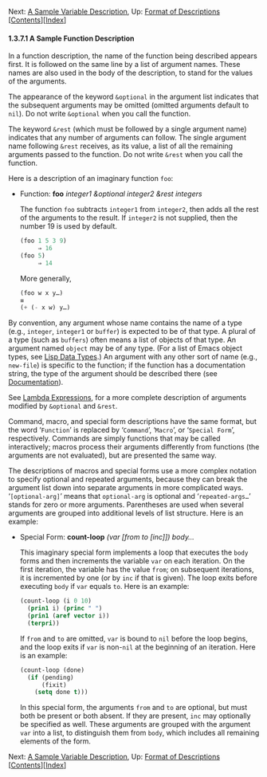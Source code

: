

Next: [A Sample Variable Description](A-Sample-Variable-Description.html), Up: [Format of Descriptions](Format-of-Descriptions.html)   \[[Contents](index.html#SEC_Contents "Table of contents")]\[[Index](Index.html "Index")]

#### 1.3.7.1 A Sample Function Description

In a function description, the name of the function being described appears first. It is followed on the same line by a list of argument names. These names are also used in the body of the description, to stand for the values of the arguments.

The appearance of the keyword `&optional` in the argument list indicates that the subsequent arguments may be omitted (omitted arguments default to `nil`). Do not write `&optional` when you call the function.

The keyword `&rest` (which must be followed by a single argument name) indicates that any number of arguments can follow. The single argument name following `&rest` receives, as its value, a list of all the remaining arguments passed to the function. Do not write `&rest` when you call the function.

Here is a description of an imaginary function `foo`:

*   Function: **foo** *integer1 \&optional integer2 \&rest integers*

    The function `foo` subtracts `integer1` from `integer2`, then adds all the rest of the arguments to the result. If `integer2` is not supplied, then the number 19 is used by default.

    ```lisp
    (foo 1 5 3 9)
         ⇒ 16
    (foo 5)
         ⇒ 14
    ```

    More generally,

    ```lisp
    (foo w x y…)
    ≡
    (+ (- x w) y…)
    ```

By convention, any argument whose name contains the name of a type (e.g., `integer`, `integer1` or `buffer`) is expected to be of that type. A plural of a type (such as `buffers`) often means a list of objects of that type. An argument named `object` may be of any type. (For a list of Emacs object types, see [Lisp Data Types](Lisp-Data-Types.html).) An argument with any other sort of name (e.g., `new-file`) is specific to the function; if the function has a documentation string, the type of the argument should be described there (see [Documentation](Documentation.html)).

See [Lambda Expressions](Lambda-Expressions.html), for a more complete description of arguments modified by `&optional` and `&rest`.

Command, macro, and special form descriptions have the same format, but the word ‘`Function`’ is replaced by ‘`Command`’, ‘`Macro`’, or ‘`Special Form`’, respectively. Commands are simply functions that may be called interactively; macros process their arguments differently from functions (the arguments are not evaluated), but are presented the same way.

The descriptions of macros and special forms use a more complex notation to specify optional and repeated arguments, because they can break the argument list down into separate arguments in more complicated ways. ‘`[optional-arg]`’ means that `optional-arg` is optional and ‘`repeated-args…`’ stands for zero or more arguments. Parentheses are used when several arguments are grouped into additional levels of list structure. Here is an example:

*   Special Form: **count-loop** *(var \[from to \[inc]]) body…*

    This imaginary special form implements a loop that executes the `body` forms and then increments the variable `var` on each iteration. On the first iteration, the variable has the value `from`; on subsequent iterations, it is incremented by one (or by `inc` if that is given). The loop exits before executing `body` if `var` equals `to`. Here is an example:

    ```lisp
    (count-loop (i 0 10)
      (prin1 i) (princ " ")
      (prin1 (aref vector i))
      (terpri))
    ```

    If `from` and `to` are omitted, `var` is bound to `nil` before the loop begins, and the loop exits if `var` is non-`nil` at the beginning of an iteration. Here is an example:

    ```lisp
    (count-loop (done)
      (if (pending)
          (fixit)
        (setq done t)))
    ```

    In this special form, the arguments `from` and `to` are optional, but must both be present or both absent. If they are present, `inc` may optionally be specified as well. These arguments are grouped with the argument `var` into a list, to distinguish them from `body`, which includes all remaining elements of the form.

Next: [A Sample Variable Description](A-Sample-Variable-Description.html), Up: [Format of Descriptions](Format-of-Descriptions.html)   \[[Contents](index.html#SEC_Contents "Table of contents")]\[[Index](Index.html "Index")]
